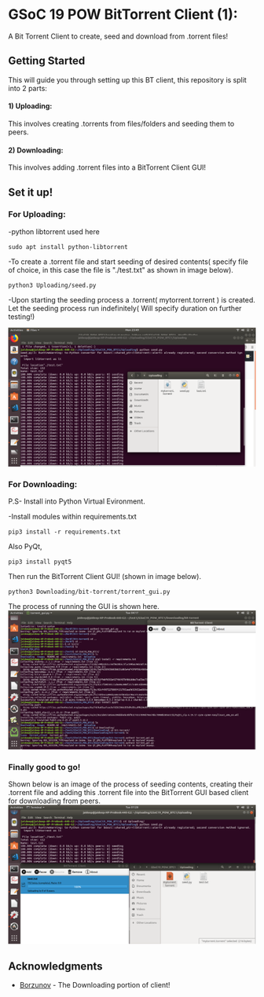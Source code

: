 # GSoC 19 POW BitTorrent Client (1):
A Bit Torrent Client to create, seed and download from .torrent files!

## Getting Started

This will guide you through setting up this BT client, this repository is split into 2 parts:

#### 1) Uploading:
This involves creating .torrents from files/folders and seeding them to peers.

#### 2) Downloading:
This involves adding .torrent files into a BitTorrent Client GUI!

## Set it up!

### For Uploading:

-python libtorrent used here
```
sudo apt install python-libtorrent
```
-To create a .torrent file and start seeding of desired contents( specify file of choice, in this case the file is "./test.txt" as shown in image below).
```
python3 Uploading/seed.py
```
-Upon starting the seeding process a .torrent( mytorrent.torrent ) is created. Let the seeding process run indefinitely( Will specify duration on further testing!)

![](images/seeding.png)



### For Downloading:
P.S- Install into Python Virtual Evironment.


-Install modules within requirements.txt
```
pip3 install -r requirements.txt 

```
Also PyQt,

```
pip3 install pyqt5

```
Then run the BitTorrent Client GUI! (shown in image below).

```
python3 Downloading/bit-torrent/torrent_gui.py 
```
The process of running the GUI is shown here.
![](images/gui.png)

### Finally good to go!
Shown below is an image of the process of seeding contents, creating their .torrent file and adding this .torrent file into the BitTorrent GUI based client for downloading from peers.
![](images/download.png)



## Acknowledgments

* [Borzunov](https://github.com/borzunov/bit-torrent) - The Downloading portion of client! 



